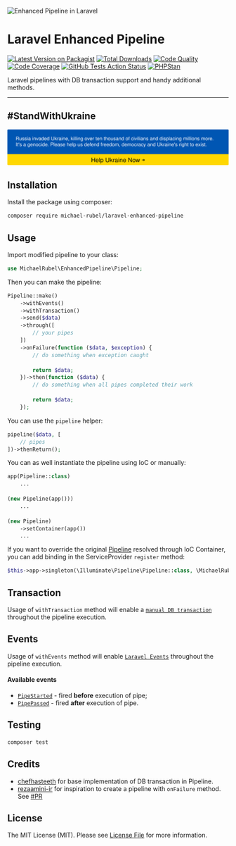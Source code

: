 ![Enhanced Pipeline in Laravel](https://user-images.githubusercontent.com/37669560/183900755-de9856b2-012e-4a56-a99f-dd46d70538be.png)

# Laravel Enhanced Pipeline
[![Latest Version on Packagist](https://img.shields.io/packagist/v/michael-rubel/laravel-enhanced-pipeline.svg?style=flat-square&logo=packagist)](https://packagist.org/packages/michael-rubel/laravel-enhanced-pipeline)
[![Total Downloads](https://img.shields.io/packagist/dt/michael-rubel/laravel-enhanced-pipeline.svg?style=flat-square&logo=packagist)](https://packagist.org/packages/michael-rubel/laravel-enhanced-pipeline)
[![Code Quality](https://img.shields.io/scrutinizer/quality/g/michael-rubel/laravel-enhanced-pipeline.svg?style=flat-square&logo=scrutinizer)](https://scrutinizer-ci.com/g/michael-rubel/laravel-enhanced-pipeline/?branch=main)
[![Code Coverage](https://img.shields.io/scrutinizer/coverage/g/michael-rubel/laravel-enhanced-pipeline.svg?style=flat-square&logo=scrutinizer)](https://scrutinizer-ci.com/g/michael-rubel/laravel-enhanced-pipeline/?branch=main)
[![GitHub Tests Action Status](https://img.shields.io/github/workflow/status/michael-rubel/laravel-enhanced-pipeline/run-tests/main?style=flat-square&label=tests&logo=github)](https://github.com/michael-rubel/laravel-enhanced-pipeline/actions)
[![PHPStan](https://img.shields.io/github/workflow/status/michael-rubel/laravel-enhanced-pipeline/phpstan/main?style=flat-square&label=larastan&logo=laravel)](https://github.com/michael-rubel/laravel-enhanced-pipeline/actions)

Laravel pipelines with DB transaction support and handy additional methods.

---

## #StandWithUkraine
[![SWUbanner](https://raw.githubusercontent.com/vshymanskyy/StandWithUkraine/main/banner2-direct.svg)](https://github.com/vshymanskyy/StandWithUkraine/blob/main/docs/README.md)

## Installation
Install the package using composer:
```bash
composer require michael-rubel/laravel-enhanced-pipeline
```

## Usage
Import modified pipeline to your class:
```php
use MichaelRubel\EnhancedPipeline\Pipeline;
```

Then you can make the pipeline:
```php
Pipeline::make()
    ->withEvents()
    ->withTransaction()
    ->send($data)
    ->through([
        // your pipes
    ])
    ->onFailure(function ($data, $exception) {
        // do something when exception caught

        return $data;
    })->then(function ($data) {
        // do something when all pipes completed their work

        return $data;
    });
```

You can use the `pipeline` helper:
```php
pipeline($data, [
    // pipes
])->thenReturn();
```

You can as well instantiate the pipeline using IoC or manually:
```php
app(Pipeline::class)
    ...

(new Pipeline(app()))
    ...

(new Pipeline)
    ->setContainer(app())
    ...
```

If you want to override the original [Pipeline](https://github.com/laravel/framework/blob/9.x/src/Illuminate/Pipeline/Pipeline.php) resolved through IoC Container, you can add binding in the ServiceProvider `register` method:
```php
$this->app->singleton(\Illuminate\Pipeline\Pipeline::class, \MichaelRubel\EnhancedPipeline\Pipeline::class);
```

## Transaction
Usage of `withTransaction` method will enable a [`manual DB transaction`](https://laravel.com/docs/9.x/database#manually-using-transactions) throughout the pipeline execution.

## Events
Usage of `withEvents` method will enable [`Laravel Events`](https://laravel.com/docs/9.x/events#introduction) throughout the pipeline execution.

#### Available events
- [`PipeStarted`](https://github.com/michael-rubel/laravel-enhanced-pipeline/blob/main/src/Events/PipeStarted.php) - fired **before** execution of pipe;
- [`PipePassed`](https://github.com/michael-rubel/laravel-enhanced-pipeline/blob/main/src/Events/PipePassed.php) - fired **after** execution of pipe.

## Testing
```bash
composer test
```

## Credits
- [chefhasteeth](https://github.com/chefhasteeth) for base implementation of DB transaction in Pipeline.
- [rezaamini-ir](https://github.com/rezaamini-ir) for inspiration to create a pipeline with `onFailure` method. See [#PR](https://github.com/laravel/framework/pull/42634)

## License
The MIT License (MIT). Please see [License File](LICENSE.md) for more information.
